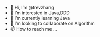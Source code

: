 - 👋 Hi, I’m @trevzhang
- 👀 I’m interested in Java,DDD
- 🌱 I’m currently learning Java
- 💞️ I’m looking to collaborate on Algorithm
- 📫 How to reach me ...

<!---
trevzhang/trevzhang is a ✨ special ✨ repository because its `README.md` (this file) appears on your GitHub profile.
You can click the Preview link to take a look at your changes.
--->
